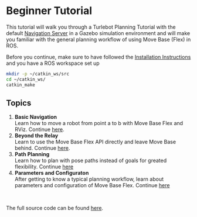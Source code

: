 # Beginner Tutorial

This tutorial will walk you through a Turlebot Planning Tutorial with the default [Navigation Server](../../concepts/navigation_servers.md) in a Gazebo simulation environment and will make you familiar with the general planning workflow of using Move Base (Flex) in ROS. 

Before you continue, make sure to have followed the [Installation Instructions](../../installation.md) and you have a ROS workspace set up

```bash
mkdir -p ~/catkin_ws/src
cd ~/catkin_ws/
catkin_make
```

## Topics

1. **Basic Navigation** <br> Learn how to move a robot from point a to b with Move Base Flex and RViz. Continue [here](./basic_navigation.md).
2. **Beyond the Relay** <br> Learn to use the Move Base Flex API directly and leave Move Base behind. Continue [here](./beyond_relay.md).
3. **Path Planning** <br> Learn how to plan with pose paths instead of goals for greated flexibility. Continue [here](./path_planning.md)
4. **Parameters and Configuraton** <br> After getting to know a typical planning workflow, learn about parameters and configuration of Move Base Flex. Continue [here](./parameters/overview.md)

<br>

The full source code can be found [here](https://github.com/uos/mbf_tutorials/tree/master/beginner).